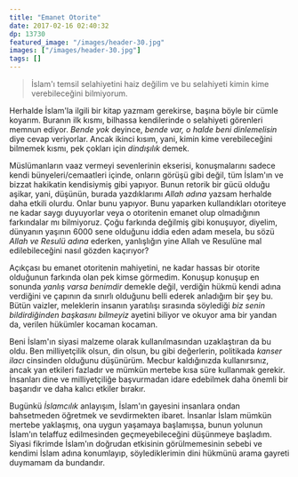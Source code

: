 ```yaml
---
title: "Emanet Otorite"
date: 2017-02-16 02:40:32
dp: 13730
featured_image: "/images/header-30.jpg"
images: ["/images/header-30.jpg"]
tags: []
---
```




> İslam'ı temsil selahiyetini haiz değilim ve bu selahiyeti kimin kime
> verebileceğini bilmiyorum.

Herhalde İslam'la ilgili bir kitap yazmam gerekirse, başına böyle bir cümle
koyarım. Buranın ilk kısmı, bilhassa kendilerinde o selahiyeti görenleri memnun
ediyor. *Bende yok* deyince, *bende var, o halde beni dinlemelisin* diye cevap
veriyorlar. Ancak ikinci kısım, yani, kimin kime verebileceğini bilmemek kısmı,
pek çokları için *dindışılık* demek.

Müslümanların vaaz vermeyi sevenlerinin ekserisi, konuşmalarını sadece kendi
bünyeleri/cemaatleri içinde, onların görüşü gibi değil, tüm İslam'ın ve bizzat
hakikatin kendisiymiş gibi yapıyor. Bunun retorik bir gücü olduğu aşikar, yani,
düşünün, burada yazdıklarımı *Allah adına* yazsam herhalde daha etkili
olurdu. Onlar bunu yapıyor. Bunu yaparken kullandıkları otoriteye ne kadar saygı
duyuyorlar veya o otoritenin emanet olup olmadığının farkındalar mı
bilmiyoruz. Çoğu farkında değilmiş gibi konuşuyor, diyelim, dünyanın yaşının
6000 sene olduğunu iddia eden adam mesela, bu sözü *Allah ve Resulü adına*
ederken, yanlışlığın yine Allah ve Resulüne mal edilebileceğini nasıl gözden
kaçırıyor?

Açıkçası bu emanet otoritenin mahiyetini, ne kadar hassas bir otorite olduğunun
farkında olan pek kimse görmedim. Konuşup konuşup en sonunda *yanlış varsa
benimdir* demekle değil, verdiğin hükmü kendi adına verdiğini ve çapının da
sınırlı olduğunu belli ederek anladığım bir şey bu. Bütün vaizler, meleklerin
insanın yaratılışı sırasında söylediği *biz senin bildirdiğinden başkasını
bilmeyiz* ayetini biliyor ve okuyor ama bir yandan da, verilen hükümler kocaman
kocaman.

Beni İslam'ın siyasi malzeme olarak kullanılmasından uzaklaştıran da bu
oldu. Ben milliyetçilik olsun, din olsun, bu gibi değerlerin, politikada *kanser
ilacı* cinsinden olduğunu düşünürüm. Mecbur kaldığınızda kullanırsınız, ancak
yan etkileri fazladır ve mümkün mertebe kısa süre kullanmak gerekir. İnsanları
dine ve milliyetçiliğe başvurmadan idare edebilmek daha önemli bir başarıdır ve
daha kalıcı etkiler bırakır.

Bugünkü *İslamcılık* anlayışım, İslam'ın gayesini insanlara ondan bahsetmeden
öğretmek ve sevdirmekten ibaret. İnsanlar İslam mümkün mertebe yaklaşmış, ona
uygun yaşamaya başlamışsa, bunun yolunun İslam'ın telaffuz edilmesinden
geçmeyebileceğini düşünmeye başladım. Siyasi fikrimde İslam'ın doğrudan
etkisinin görülmemesinin sebebi ve kendimi İslam adına konumlayıp,
söylediklerimin dini hükmünü arama gayreti duymamam da bundandır.


